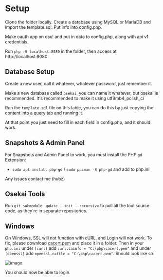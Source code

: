 # Setup
Clone the folder locally. Create a database using MySQL or MariaDB and import the template.sql. Put info into config.php.

Make oauth app on osu! and put in data to config.php, along with api v1 credentials.

Run `php -S localhost:8080` in the folder, then access at http://localhost:8080


## Database Setup
Create a new user, call it whatever, whatever password, just remember it.

Make a new database called `osekai`, you can name it whatever, but osekai is recommended. It's recommended to make it using utf8mb4_polish_ci

Run the `template.sql` file on this table, you can do this by just copying the content into a query tab and running it.

At that point you just need to fill in each field in config.php, and it should work.

## Snapshots & Admin Panel

For Snapshots and Admin Panel to work, you must install the PHP `gd` Extension:
- `sudo apt install php-gd` / `sudo pacman -S php-gd` and add to php.ini

Any issues contact me (hubz)

## Osekai Tools

Run `git submodule update --init --recursive` to pull all the tool source code, as they're in separate repositories.

## Windows

On Windows, SSL will not function with cURL, and Login will not work. To fix, please download [cacert.pem](https://curl.se/docs/caextract.html) and place it in a folder. Then in your `php.ini` under `[curl]` add `curl.cainfo = "C:\php\cacert.pem"` and under `[openssl]` add `openssl.cafile = "C:\php\cacert.pem"`. Should look like so:

![image](https://user-images.githubusercontent.com/33783503/204513078-8edb42f0-94db-4a8f-9a79-ade9996c7303.png)

You should now be able to login.
